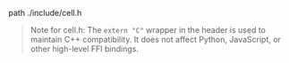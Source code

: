 path ./include/cell.h 
> Note for cell.h: The `extern "C"` wrapper in the header is used to maintain C++ compatibility.
> It does not affect Python, JavaScript, or other high-level FFI bindings.
